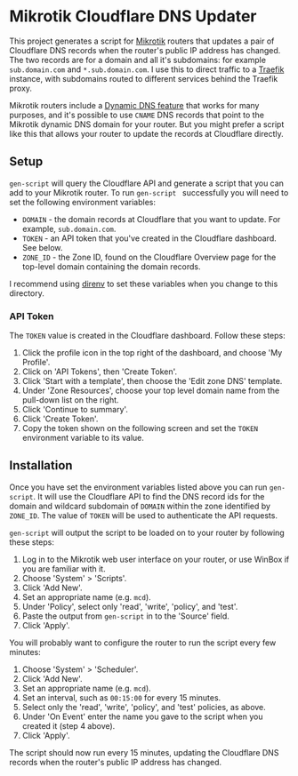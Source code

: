 # Mikrotik Cloudflare DNS Updater

This project generates a script for [Mikrotik](https://mikrotik.com/) routers
that updates a pair of Cloudflare DNS records
when the router's public IP address has changed.
The two records are for a domain and all it's subdomains:
for example `sub.domain.com` and `*.sub.domain.com`.
I use this to direct traffic to a [Traefik](https://traefik.io/) instance,
with subdomains routed to different services behind the Traefik proxy.

Mikrotik routers include a
[Dynamic DNS feature](https://wiki.mikrotik.com/wiki/Manual:IP/Cloud#DDNS)
that works for many purposes,
and it's possible to use `CNAME` DNS records that point to the Mikrotik
dynamic DNS domain for your router.
But you might prefer a script like this that allows your
router to update the records at Cloudflare directly.

## Setup

`gen-script` will query the Cloudflare API and generate a
script that you can add to your Mikrotik router.
To run `gen-script ` successfully you will need to set the following environment
variables:

* `DOMAIN` - the domain records at Cloudflare that you want to update. For example, `sub.domain.com`.
* `TOKEN` - an API token that you've created in the Cloudflare dashboard. See below.
* `ZONE_ID` - the Zone ID, found on the Cloudflare Overview page
for the top-level domain containing the domain records.

I recommend using [direnv](https://direnv.net/) to set these variables when you
change to this directory.

### API Token

The `TOKEN` value is created in the Cloudflare dashboard.
Follow these steps:

1. Click the profile icon in the top right of the dashboard,
and choose 'My Profile'.
2. Click on 'API Tokens', then 'Create Token'.
3. Click 'Start with a template', then choose the 'Edit zone DNS' template.
4. Under 'Zone Resources', choose your top level domain name
from the pull-down list on the right.
5. Click 'Continue to summary'.
6. Click 'Create Token'.
7. Copy the token shown on the following screen
and set the `TOKEN` environment variable to its value.

## Installation

Once you have set the environment variables listed above
you can run `gen-script`.
It will use the Cloudflare API to find the DNS record ids for the
domain and wildcard subdomain of `DOMAIN` within the zone
identified by `ZONE_ID`.
The value of `TOKEN` will be used to authenticate the API requests.

`gen-script` will output the script to be loaded on to your
router by following these steps:

1. Log in to the Mikrotik web user interface on your router,
or use WinBox if you are familiar with it.
2. Choose 'System' > 'Scripts'.
3. Click 'Add New'.
4. Set an appropriate name (e.g. `mcd`).
5. Under 'Policy', select only 'read', 'write', 'policy', and 'test'.
6. Paste the output from `gen-script` in to the 'Source' field.
7. Click 'Apply'.

You will probably want to configure the router to run the script
every few minutes:

1. Choose 'System' > 'Scheduler'.
2. Click 'Add New'.
3. Set an appropriate name (e.g. `mcd`).
4. Set an interval, such as `00:15:00` for every 15 minutes.
5. Select only the 'read', 'write', 'policy', and 'test' policies, as above.
6. Under 'On Event' enter the name you gave to the script when you created it
(step 4 above).
7. Click 'Apply'.

The script should now run every 15 minutes, updating the
Cloudflare DNS records when the router's public IP address
has changed.
